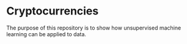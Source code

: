 # Cryptocurrencies
The purpose of this repository is to show how unsupervised machine learning can be applied to data.
